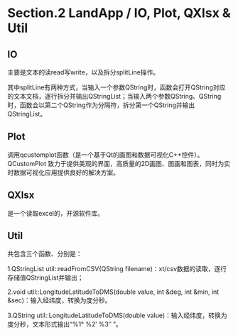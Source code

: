 # Section.2 LandApp / IO, Plot, QXlsx & Util

## IO

主要是文本的读read写write，以及拆分splitLine操作。

其中splitLine有两种方式，当输入一个参数QString时，函数会打开QString对应的文本文档，逐行拆分并输出QStringList；当输入两个参数QString、QString时，函数会以第二个QString作为分隔符，拆分第一个QString并输出QStringList。

## Plot

调用qcustomplot函数（是一个基于Qt的画图和数据可视化C++控件）。QCustomPlot 致力于提供美观的界面，高质量的2D画图、图画和图表，同时为实时数据可视化应用提供良好的解决方案。

## QXlsx

是一个读取excel的，开源软件库。

## Util

共包含三个函数、分别是：

1.QStringList util::readFromCSV(QString filename)：xt/csv数据的读取，逐行存储值QStringList并输出；

2.void util::LongitudeLatitudeToDMS(double value, int &deg, int &min, int &sec)：输入经纬度，转换为度分秒。

3.QString util::LongitudeLatitudeToDMS(double value)：输入经纬度，转换为度分秒，文本形式输出“%1° %2′ %3″ ”。
